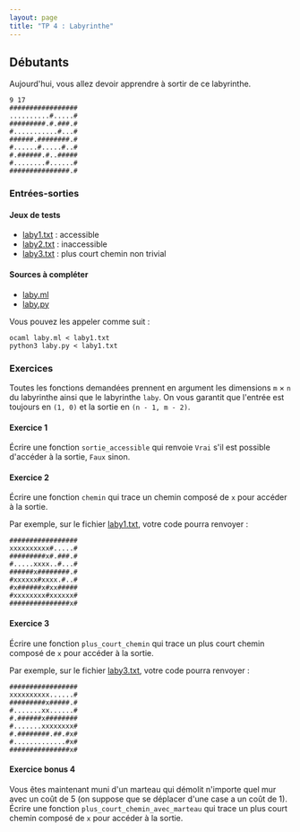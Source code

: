```yaml
---
layout: page
title: "TP 4 : Labyrinthe"
---
```


## Débutants

Aujourd'hui, vous allez devoir apprendre à sortir de ce labyrinthe.

    9 17
    #################
    ..........#.....#
    #########.#.###.#
    #...........#...#
    ######.########.#
    #......#.....#..#
    #.######.#..#####
    #........#......#
    ###############.#

### Entrées-sorties

#### Jeux de tests

- [laby1.txt](laby1.txt) : accessible
- [laby2.txt](laby2.txt) : inaccessible
- [laby3.txt](laby3.txt) : plus court chemin non trivial

#### Sources à compléter

- [laby.ml](laby.ml)
- [laby.py](laby.py)

Vous pouvez les appeler comme suit :

    ocaml laby.ml < laby1.txt
    python3 laby.py < laby1.txt

### Exercices

Toutes les fonctions demandées prennent en argument les dimensions `m` × `n` du labyrinthe ainsi que le labyrinthe `laby`. On vous garantit que l'entrée est toujours en `(1, 0)` et la sortie en `(n - 1, m - 2)`.

#### Exercice 1

Écrire une fonction `sortie_accessible` qui renvoie `Vrai` s'il est possible d'accéder à la sortie, `Faux` sinon.

#### Exercice 2

Écrire une fonction `chemin` qui trace un chemin composé de `x` pour accéder à la sortie.

Par exemple, sur le fichier [laby1.txt](laby1.txt), votre code pourra renvoyer :

    #################
    xxxxxxxxxx#.....#
    #########x#.###.#
    #.....xxxx..#...#
    ######x########.#
    #xxxxxx#xxxx.#..#
    #x######x#xx#####
    #xxxxxxxx#xxxxxx#
    ###############x#

#### Exercice 3

Écrire une fonction `plus_court_chemin` qui trace un plus court chemin composé de `x` pour accéder à la sortie.

Par exemple, sur le fichier [laby3.txt](laby3.txt), votre code pourra renvoyer :

    #################
    xxxxxxxxxx......#
    #########x#####.#
    #.......xx......#
    #.######x########
    #.......xxxxxxxx#
    #.########.##.#x#
    #.............#x#
    ###############x#

#### Exercice bonus 4

Vous êtes maintenant muni d'un marteau qui démolit n'importe quel mur avec un coût de 5 (on suppose que se déplacer d'une case a un coût de 1). Écrire une fonction `plus_court_chemin_avec_marteau` qui trace un plus court chemin composé de `x` pour accéder à la sortie.
